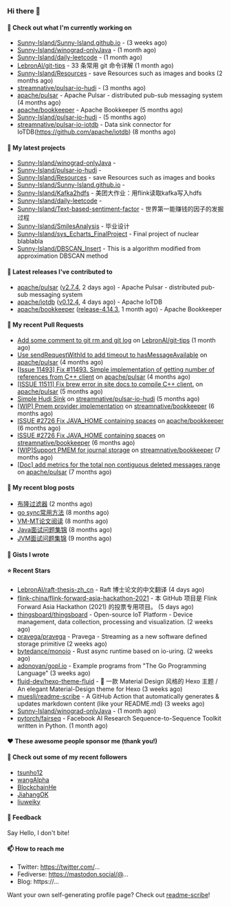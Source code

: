 ### Hi there 👋

#### 👷 Check out what I'm currently working on

- [Sunny-Island/Sunny-Island.github.io](https://github.com/Sunny-Island/Sunny-Island.github.io) -  (3 weeks ago)
- [Sunny-Island/winograd-onlyJava](https://github.com/Sunny-Island/winograd-onlyJava) -  (1 month ago)
- [Sunny-Island/daily-leetcode](https://github.com/Sunny-Island/daily-leetcode) -  (1 month ago)
- [LebronAl/git-tips](https://github.com/LebronAl/git-tips) - 33 条常用 git 命令详解 (1 month ago)
- [Sunny-Island/Resources](https://github.com/Sunny-Island/Resources) - save Resources such as images and books (2 months ago)
- [streamnative/pulsar-io-hudi](https://github.com/streamnative/pulsar-io-hudi) -  (3 months ago)
- [apache/pulsar](https://github.com/apache/pulsar) - Apache Pulsar - distributed pub-sub messaging system (4 months ago)
- [apache/bookkeeper](https://github.com/apache/bookkeeper) - Apache Bookkeeper (5 months ago)
- [Sunny-Island/pulsar-io-hudi](https://github.com/Sunny-Island/pulsar-io-hudi) -  (5 months ago)
- [streamnative/pulsar-io-iotdb](https://github.com/streamnative/pulsar-io-iotdb) - Data sink connector for IoTDB(https://github.com/apache/iotdb) (8 months ago)

#### 🌱 My latest projects

- [Sunny-Island/winograd-onlyJava](https://github.com/Sunny-Island/winograd-onlyJava) - 
- [Sunny-Island/pulsar-io-hudi](https://github.com/Sunny-Island/pulsar-io-hudi) - 
- [Sunny-Island/Resources](https://github.com/Sunny-Island/Resources) - save Resources such as images and books
- [Sunny-Island/Sunny-Island.github.io](https://github.com/Sunny-Island/Sunny-Island.github.io) - 
- [Sunny-Island/Kafka2hdfs](https://github.com/Sunny-Island/Kafka2hdfs) - 美团大作业：用flink读取kafka写入hdfs
- [Sunny-Island/daily-leetcode](https://github.com/Sunny-Island/daily-leetcode) - 
- [Sunny-Island/Text-based-sentiment-factor](https://github.com/Sunny-Island/Text-based-sentiment-factor) - 世界第一能赚钱的因子的发掘过程
- [Sunny-Island/SmilesAnalysis](https://github.com/Sunny-Island/SmilesAnalysis) - 毕业设计
- [Sunny-Island/sys_Echarts_FinalProject](https://github.com/Sunny-Island/sys_Echarts_FinalProject) - Final project of nuclear blablabla
- [Sunny-Island/DBSCAN_Insert](https://github.com/Sunny-Island/DBSCAN_Insert) - This is a algorithm modified from approximation DBSCAN method

#### 🔭 Latest releases I've contributed to

- [apache/pulsar](https://github.com/apache/pulsar) ([v2.7.4](https://github.com/apache/pulsar/releases/tag/v2.7.4), 2 days ago) - Apache Pulsar - distributed pub-sub messaging system
- [apache/iotdb](https://github.com/apache/iotdb) ([v0.12.4](https://github.com/apache/iotdb/releases/tag/v0.12.4), 4 days ago) - Apache IoTDB
- [apache/bookkeeper](https://github.com/apache/bookkeeper) ([release-4.14.3](https://github.com/apache/bookkeeper/releases/tag/release-4.14.3), 1 month ago) - Apache Bookkeeper

#### 🔨 My recent Pull Requests

- [Add some comment to git rm and git log](https://github.com/LebronAl/git-tips/pull/2) on [LebronAl/git-tips](https://github.com/LebronAl/git-tips) (1 month ago)
- [Use sendRequestWithId to add timeout to hasMessageAvailable](https://github.com/apache/pulsar/pull/11600) on [apache/pulsar](https://github.com/apache/pulsar) (4 months ago)
- [[Issue 11493] Fix #11493. Simple implementation of getting number of references from C&#43;&#43; client](https://github.com/apache/pulsar/pull/11535) on [apache/pulsar](https://github.com/apache/pulsar) (4 months ago)
- [[ISSUE 11511] Fix brew error in site docs to compile C&#43;&#43; client.](https://github.com/apache/pulsar/pull/11512) on [apache/pulsar](https://github.com/apache/pulsar) (5 months ago)
- [Simple Hudi Sink](https://github.com/streamnative/pulsar-io-hudi/pull/5) on [streamnative/pulsar-io-hudi](https://github.com/streamnative/pulsar-io-hudi) (5 months ago)
- [[WIP] Pmem provider implementation](https://github.com/streamnative/bookkeeper/pull/384) on [streamnative/bookkeeper](https://github.com/streamnative/bookkeeper) (6 months ago)
- [ISSUE #2726 Fix JAVA_HOME containing spaces](https://github.com/apache/bookkeeper/pull/2727) on [apache/bookkeeper](https://github.com/apache/bookkeeper) (6 months ago)
- [ISSUE #2726 Fix JAVA_HOME containing spaces](https://github.com/streamnative/bookkeeper/pull/373) on [streamnative/bookkeeper](https://github.com/streamnative/bookkeeper) (6 months ago)
- [[WIP]Support PMEM for journal storage](https://github.com/streamnative/bookkeeper/pull/370) on [streamnative/bookkeeper](https://github.com/streamnative/bookkeeper) (7 months ago)
- [[Doc] add metrics for the total non contiguous deleted messages range](https://github.com/apache/pulsar/pull/10663) on [apache/pulsar](https://github.com/apache/pulsar) (7 months ago)

#### 📜 My recent blog posts

- [布隆过滤器](https://zhaojiabei.ink/2021/10/18/%E5%B8%83%E9%9A%86%E8%BF%87%E6%BB%A4%E5%99%A8/) (2 months ago)
- [go sync常用方法](https://zhaojiabei.ink/2021/04/24/go-sync%E5%B8%B8%E7%94%A8%E6%96%B9%E6%B3%95/) (8 months ago)
- [VM-MT论文阅读](https://zhaojiabei.ink/2021/04/20/VM-MT%E8%AE%BA%E6%96%87%E9%98%85%E8%AF%BB/) (8 months ago)
- [Java面试问题集锦](https://zhaojiabei.ink/2021/04/14/Java%E9%9D%A2%E8%AF%95%E9%97%AE%E9%A2%98%E9%9B%86%E9%94%A6/) (8 months ago)
- [JVM面试问题集锦](https://zhaojiabei.ink/2021/03/31/JVM%E9%9D%A2%E8%AF%95%E9%97%AE%E9%A2%98%E9%9B%86%E9%94%A6/) (9 months ago)

#### 📓 Gists I wrote


#### ⭐ Recent Stars

- [LebronAl/raft-thesis-zh_cn](https://github.com/LebronAl/raft-thesis-zh_cn) - Raft 博士论文的中文翻译 (4 days ago)
- [flink-china/flink-forward-asia-hackathon-2021](https://github.com/flink-china/flink-forward-asia-hackathon-2021) - 本 GitHub 项目是 Flink Forward Asia Hackathon (2021) 的投票专用项目。 (5 days ago)
- [thingsboard/thingsboard](https://github.com/thingsboard/thingsboard) - Open-source IoT Platform - Device management, data collection, processing and visualization. (2 weeks ago)
- [pravega/pravega](https://github.com/pravega/pravega) - Pravega - Streaming as a new software defined storage primitive (2 weeks ago)
- [bytedance/monoio](https://github.com/bytedance/monoio) - Rust async runtime based on io-uring. (2 weeks ago)
- [adonovan/gopl.io](https://github.com/adonovan/gopl.io) - Example programs from &#34;The Go Programming Language&#34; (3 weeks ago)
- [fluid-dev/hexo-theme-fluid](https://github.com/fluid-dev/hexo-theme-fluid) - :ocean: 一款 Material Design 风格的 Hexo 主题 / An elegant Material-Design theme for Hexo (3 weeks ago)
- [muesli/readme-scribe](https://github.com/muesli/readme-scribe) - A GitHub Action that automatically generates &amp; updates markdown content (like your README.md) (3 weeks ago)
- [Sunny-Island/winograd-onlyJava](https://github.com/Sunny-Island/winograd-onlyJava) -  (1 month ago)
- [pytorch/fairseq](https://github.com/pytorch/fairseq) - Facebook AI Research Sequence-to-Sequence Toolkit written in Python. (1 month ago)

#### ❤️ These awesome people sponsor me (thank you!)


#### 👯 Check out some of my recent followers

- [tsunho12](https://github.com/tsunho12)
- [wangAlpha](https://github.com/wangAlpha)
- [BlockchainHe](https://github.com/BlockchainHe)
- [JiahangOK](https://github.com/JiahangOK)
- [liuweiky](https://github.com/liuweiky)

#### 💬 Feedback

Say Hello, I don't bite!

#### 📫 How to reach me

- Twitter: https://twitter.com/...
- Fediverse: https://mastodon.social/@...
- Blog: https://...

Want your own self-generating profile page? Check out [readme-scribe](https://github.com/muesli/readme-scribe)!
